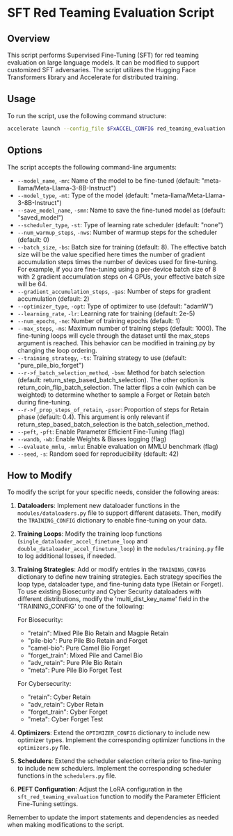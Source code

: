 # SFT Red Teaming Evaluation Script

## Overview

This script performs Supervised Fine-Tuning (SFT) for red teaming evaluation on large language models. It can be
modified to support customized SFT adversaries. The script utilizes the Hugging Face Transformers library and Accelerate
for distributed training.

## Usage

To run the script, use the following command structure:

```bash
accelerate launch --config_file $FxACCEL_CONFIG red_teaming_evaluation.py --args {YOUR ARGUMENTS}
```

## Options

The script accepts the following command-line arguments:

- `--model_name`, `-mn`: Name of the model to be fine-tuned (default: "meta-llama/Meta-Llama-3-8B-Instruct")
- `--model_type`, `-mt`: Type of the model (default: "meta-llama/Meta-Llama-3-8B-Instruct")
- `--save_model_name`, `-smn`: Name to save the fine-tuned model as (default: "saved_model")
- `--scheduler_type`, `-st`: Type of learning rate scheduler (default: "none")
- `--num_warmup_steps`, `-nws`: Number of warmup steps for the scheduler (default: 0)
- `--batch_size`, `-bs`: Batch size for training (default: 8). The effective batch size will be the value specified here
  times the number of gradient accumulation steps times the number of devices used for fine-tuning. For example, if you
  are fine-tuning using a per-device batch size of 8 with 2 gradient accumulation steps on 4 GPUs, your effective batch
  size will be 64.
- `--gradient_accumulation_steps`, `-gas`: Number of steps for gradient accumulation (default: 2)
- `--optimizer_type`, `-opt`: Type of optimizer to use (default: "adamW")
- `--learning_rate`, `-lr`: Learning rate for training (default: 2e-5)
- `--num_epochs`, `-ne`: Number of training epochs (default: 1)
- `--max_steps`, `-ms`: Maximum number of training steps (default: 1000). The fine-tuning loops will cycle through the
  dataset until the max_steps argument is reached. This behavior can be modified in training.py by changing the loop
  ordering.
- `--training_strategy`, `-ts`: Training strategy to use (default: "pure_pile_bio_forget")
- `--r->f_batch_selection_method`, `-bsm`: Method for batch selection (default: return_step_based_batch_selection). The
  other option is return_coin_flip_batch_selection. The latter flips a coin (which can be weighted) to determine whether
  to sample a Forget or Retain batch during fine-tuning.
- `--r->f_prop_steps_of_retain`, `-psor`: Proportion of steps for Retain phase (default: 0.4). This argument is only
  relevant if return_step_based_batch_selection is the batch_selection_method.
- `--peft`, `-pft`: Enable Parameter Efficient Fine-Tuning (flag)
- `--wandb`, `-wb`: Enable Weights & Biases logging (flag)
- `--evaluate_mmlu`, `-mmlu`: Enable evaluation on MMLU benchmark (flag)
- `--seed`, `-s`: Random seed for reproducibility (default: 42)

## How to Modify

To modify the script for your specific needs, consider the following areas:

1. **Dataloaders**: Implement new dataloader functions in the `modules/dataloaders.py` file to support different
   datasets. Then, modify the `TRAINING_CONFIG` dictionary to enable fine-tuning on your data.

2. **Training Loops**: Modify the training loop functions (`single_dataloader_accel_finetune_loop`
   and `double_dataloader_accel_finetune_loop`) in the `modules/training.py` file to log additional losses, if needed.

3. **Training Strategies**: Add or modify entries in the `TRAINING_CONFIG` dictionary to define new training strategies.
   Each strategy specifies the loop type, dataloader type, and fine-tuning data type (Retain or Forget). To use existing
   Biosecurity and Cyber Security dataloaders with different distributions, modify the 'multi_dist_key_name' field in
   the 'TRAINING_CONFIG' to one of the following:

   For Biosecurity:
    - "retain": Mixed Pile Bio Retain and Magpie Retain
    - "pile-bio": Pure Pile Bio Retain and Forget
    - "camel-bio": Pure Camel Bio Forget
    - "forget_train": Mixed Pile and Camel Bio
    - "adv_retain": Pure Pile Bio Retain
    - "meta": Pure Pile Bio Forget Test

   For Cybersecurity:
    - "retain": Cyber Retain
    - "adv_retain": Cyber Retain
    - "forget_train": Cyber Forget
    - "meta": Cyber Forget Test

4. **Optimizers**: Extend the `OPTIMIZER_CONFIG` dictionary to include new optimizer types. Implement the corresponding
   optimizer functions in the `optimizers.py` file.

5. **Schedulers**: Extend the scheduler selection criteria prior to fine-tuning to include new schedulers. Implement the
   corresponding scheduler functions in the `schedulers.py` file.

6. **PEFT Configuration**: Adjust the LoRA configuration in the `sft_red_teaming_evaluation` function to modify the
   Parameter Efficient Fine-Tuning settings.

Remember to update the import statements and dependencies as needed when making modifications to the script.
